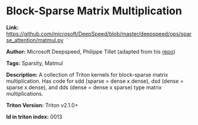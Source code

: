 # Block-Sparse Matrix Multiplication

**Link:** https://github.com/microsoft/DeepSpeed/blob/master/deepspeed/ops/sparse_attention/matmul.py

**Author:** Microsoft Deepspeed, Philippe Tillet (adapted from his [repo](https://github.com/ptillet/torch-blocksparse))

**Tags:** Sparsity, Matmul

**Description:** A collection of Triton kernels for block-sparse matrix multiplication. Has code for sdd (sparse = dense x dense), dsd (dense = sparse x dense), and dds (dense = dense x sparse) type matrix multiplications.

**Triton Version:** Triton v2.1.0+

**Id in triton index:** 0013

